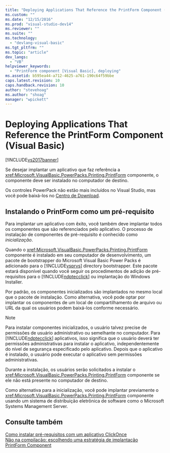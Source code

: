 ```yaml
---
title: "Deploying Applications That Reference the PrintForm Component (Visual Basic) | Microsoft Docs"
ms.custom: ""
ms.date: "12/15/2016"
ms.prod: "visual-studio-dev14"
ms.reviewer: ""
ms.suite: ""
ms.technology: 
  - "devlang-visual-basic"
ms.tgt_pltfrm: ""
ms.topic: "article"
dev_langs: 
  - "VB"
helpviewer_keywords: 
  - "PrintForm component [Visual Basic], deploying"
ms.assetid: b595ea44-a712-4625-a761-190c64f59bbe
caps.latest.revision: 10
caps.handback.revision: 10
author: "stevehoag"
ms.author: "shoag"
manager: "wpickett"
---
```

# Deploying Applications That Reference the PrintForm Component (Visual Basic)
[!INCLUDE[vs2017banner](../../../csharp/includes/vs2017banner.md)]

Se desejar implantar um aplicativo que faz referência a <xref:Microsoft.VisualBasic.PowerPacks.Printing.PrintForm> componente, o componente deve ser instalado no computador de destino.  
  
 Os controles PowerPack não estão mais incluídos no Visual Studio, mas você pode baixá\-los no [Centro de Download](http://www.microsoft.com/en-us/download/details.aspx?id=25169).  
  
## Instalando o PrintForm como um pré\-requisito  
 Para implantar um aplicativo com êxito, você também deve implantar todos os componentes que são referenciados pelo aplicativo. O processo de instalação de componentes de pré\-requisito é conhecido como *inicialização*.  
  
 Quando o <xref:Microsoft.VisualBasic.PowerPacks.Printing.PrintForm> componente é instalado em seu computador de desenvolvimento, um pacote de bootstrapper do Microsoft Visual Basic Power Packs é adicionado para o [!INCLUDE[vsprvs](../../../csharp/includes/vsprvs_md.md)] directory bootstrapper. Este pacote estará disponível quando você seguir os procedimentos de adição de pré\-requisitos para o [!INCLUDE[ndptecclick](../../../visual-basic/developing-apps/printing/includes/ndptecclick_md.md)] ou implantação do Windows Installer.  
  
 Por padrão, os componentes inicializados são implantados no mesmo local que o pacote de instalação. Como alternativa, você pode optar por implantar os componentes de um local de compartilhamento de arquivo ou URL da qual os usuários podem baixá\-los conforme necessário.  
  
> [!NOTE]
>  Para instalar componentes inicializados, o usuário talvez precise de permissões de usuário administrativo ou semelhante no computador. Para [!INCLUDE[ndptecclick](../../../visual-basic/developing-apps/printing/includes/ndptecclick_md.md)] aplicativos, isso significa que o usuário deverá ter permissões administrativas para instalar o aplicativo, independentemente do nível de segurança especificado pelo aplicativo. Depois que o aplicativo é instalado, o usuário pode executar o aplicativo sem permissões administrativas.  
  
 Durante a instalação, os usuários serão solicitados a instalar o <xref:Microsoft.VisualBasic.PowerPacks.Printing.PrintForm> componente se ele não está presente no computador de destino.  
  
 Como alternativa para a inicialização, você pode implantar previamente o <xref:Microsoft.VisualBasic.PowerPacks.Printing.PrintForm> componente usando um sistema de distribuição eletrônica de software como o Microsoft Systems Management Server.  
  
## Consulte também  
 [Como instalar pré\-requisitos com um aplicativo ClickOnce](../Topic/How%20to:%20Install%20Prerequisites%20with%20a%20ClickOnce%20Application.md)   
 [Não na compilação: escolhendo uma estratégia de implantação](http://msdn.microsoft.com/pt-br/ecd632d8-063c-4028-b785-81bba045107b)   
 [PrintForm Component](../../../visual-basic/developing-apps/printing/printform-component.md)